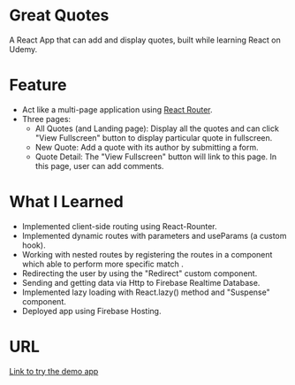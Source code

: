 # Great Quotes

A React App that can add and display quotes, built while learning React on Udemy.

# Feature

- Act like a multi-page application using [React Router](https://reactrouter.com/web/guides/quick-start "Link to React Rounter Website").
- Three pages:
  - All Quotes (and Landing page): Display all the quotes and can click "View Fullscreen" button to display particular quote in fullscreen.
  - New Quote: Add a quote with its author by submitting a form.
  - Quote Detail: The "View Fullscreen" button will link to this page. In this page, user can add comments.

# What I Learned

- Implemented client-side routing using React-Rounter.
- Implemented dynamic routes with parameters and useParams (a custom hook).
- Working with nested routes by registering the routes in a component which able to perform more specific match .
- Redirecting the user by using the "Redirect" custom component.
- Sending and getting data via Http to Firebase Realtime Database.
- Implemented lazy loading with React.lazy() method and "Suspense" component.
- Deployed app using Firebase Hosting.

# URL
[Link to try the demo app](https://movie-app-53da7.web.app/quotes 'Link to Great Quotes')
